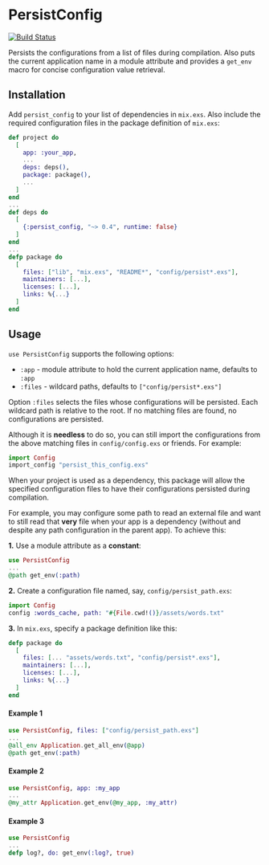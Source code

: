 # PersistConfig

[![Build Status](https://travis-ci.org/RaymondLoranger/persist_config.svg?branch=master)](https://travis-ci.org/RaymondLoranger/persist_config)

Persists the configurations from a list of files during compilation.
Also puts the current application name in a module attribute and
provides a `get_env` macro for concise configuration value retrieval.

## Installation

Add `persist_config` to your list of dependencies in `mix.exs`. Also include
the required configuration files in the package definition of `mix.exs`:

```elixir
def project do
  [
    app: :your_app,
    ...
    deps: deps(),
    package: package(),
    ...
  ]
end
...
def deps do
  [
    {:persist_config, "~> 0.4", runtime: false}
  ]
end
...
defp package do
  [
    files: ["lib", "mix.exs", "README*", "config/persist*.exs"],
    maintainers: [...],
    licenses: [...],
    links: %{...}
  ]
end
```

## Usage

`use PersistConfig` supports the following options:

- `:app`   - module attribute to hold the current application name,
             defaults to `:app`
- `:files` - wildcard paths, defaults to `["config/persist*.exs"]`

Option `:files` selects the files whose configurations will be persisted.
Each wildcard path is relative to the root. If no matching files are found,
no configurations are persisted.

Although it is __needless__ to do so, you can still import the configurations
from the above matching files in `config/config.exs` or friends. For example:

```elixir
import Config
import_config "persist_this_config.exs"
```

When your project is used as a dependency, this package will allow the
specified configuration files to have their configurations persisted during
compilation.

For example, you may configure some path to read an external file and want
to still read that __very__ file when your app is a dependency (without and
despite any path configuration in the parent app). To achieve this:

__1.__ Use a module attribute as a __constant__:

```elixir
use PersistConfig
...
@path get_env(:path)
```

__2.__ Create a configuration file named, say, `config/persist_path.exs`:

```elixir
import Config
config :words_cache, path: "#{File.cwd!()}/assets/words.txt"
```

__3.__ In `mix.exs`, specify a package definition like this:

```elixir
defp package do
  [
    files: [... "assets/words.txt", "config/persist*.exs"],
    maintainers: [...],
    licenses: [...],
    links: %{...}
  ]
end
```

#### Example 1

```elixir
use PersistConfig, files: ["config/persist_path.exs"]
...
@all_env Application.get_all_env(@app)
@path get_env(:path)
```

#### Example 2

```elixir
use PersistConfig, app: :my_app
...
@my_attr Application.get_env(@my_app, :my_attr)
```

#### Example 3

```elixir
use PersistConfig
...
defp log?, do: get_env(:log?, true)
```

